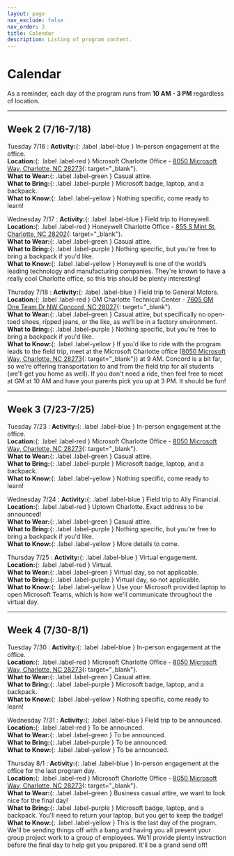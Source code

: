 ```yaml
---
layout: page
nav_exclude: false
nav_order: 3
title: Calendar
description: Listing of program content.
---
```


# Calendar

As a reminder, each day of the program runs from **10 AM - 3 PM** regardless of location.

---

## Week 2 (7/16-7/18)

Tuesday 7/16
: **Activity:**{: .label .label-blue } In-person engagement at the office.  
  **Location:**{: .label .label-red } Microsoft Charlotte Office - [8050 Microsoft Way, Charlotte, NC 28273](https://maps.app.goo.gl/pY9B8E3K2aurFx6L8){: target="_blank"}.  
  **What to Wear:**{: .label .label-green } Casual attire.  
  **What to Bring:**{: .label .label-purple } Microsoft badge, laptop, and a backpack.  
  **What to Know:**{: .label .label-yellow } Nothing specific, come ready to learn!

Wednesday 7/17
: **Activity:**{: .label .label-blue } Field trip to Honeywell.  
  **Location:**{: .label .label-red } Honeywell Charlotte Office - [855 S Mint St, Charlotte, NC 28202](https://maps.app.goo.gl/gSEvYn8Y87xvpDLk7){: target="_blank"}.  
  **What to Wear:**{: .label .label-green } Casual attire.  
  **What to Bring:**{: .label .label-purple } Nothing specific, but you're free to bring a backpack if you'd like.  
  **What to Know:**{: .label .label-yellow } Honeywell is one of the world’s leading technology and manufacturing companies. They're known to have a really cool Charlotte office, so this trip should be plenty interesting!

Thursday 7/18
: **Activity:**{: .label .label-blue } Field trip to General Motors.  
  **Location:**{: .label .label-red } GM Charlotte Technical Center - [7605 GM One Team Dr NW Concord, NC 28027](https://maps.app.goo.gl/HPhqniowKYXGWNg17){: target="_blank"}.  
  **What to Wear:**{: .label .label-green } Casual attire, but specifically no open-toed shoes, ripped jeans, or the like, as we’ll be in a factory environment.  
  **What to Bring:**{: .label .label-purple } Nothing specific, but you're free to bring a backpack if you'd like.  
  **What to Know:**{: .label .label-yellow } If you'd like to ride with the program leads to the field trip, meet at the Microsoft Charlotte office ([8050 Microsoft Way, Charlotte, NC 28273](https://maps.app.goo.gl/pY9B8E3K2aurFx6L8){: target="_blank"}) at 9 AM. Concord is a bit far, so we're offering transportation to and from the field trip for all students (we'll get you home as well). If you don't need a ride, then feel free to meet at GM at 10 AM and have your parents pick you up at 3 PM. It should be fun!

---

## Week 3 (7/23-7/25)

Tuesday 7/23
: **Activity:**{: .label .label-blue } In-person engagement at the office.  
  **Location:**{: .label .label-red } Microsoft Charlotte Office - [8050 Microsoft Way, Charlotte, NC 28273](https://maps.app.goo.gl/pY9B8E3K2aurFx6L8){: target="_blank"}.  
  **What to Wear:**{: .label .label-green } Casual attire.  
  **What to Bring:**{: .label .label-purple } Microsoft badge, laptop, and a backpack.  
  **What to Know:**{: .label .label-yellow } Nothing specific, come ready to learn!

Wednesday 7/24
: **Activity:**{: .label .label-blue } Field trip to Ally Financial.  
  **Location:**{: .label .label-red } Uptown Charlotte. Exact address to be announced!  
  **What to Wear:**{: .label .label-green } Casual attire.  
  **What to Bring:**{: .label .label-purple } Nothing specific, but you're free to bring a backpack if you'd like.  
  **What to Know:**{: .label .label-yellow } More details to come.

Thursday 7/25
: **Activity:**{: .label .label-blue } Virtual engagement.  
  **Location:**{: .label .label-red } Virtual.  
  **What to Wear:**{: .label .label-green } Virtual day, so not applicable.  
  **What to Bring:**{: .label .label-purple } Virtual day, so not applicable.  
  **What to Know:**{: .label .label-yellow } Use your Microsoft provided laptop to open Microsoft Teams, which is how we'll communicate throughout the virtual day.

---

## Week 4 (7/30-8/1)

Tuesday 7/30
: **Activity:**{: .label .label-blue } In-person engagement at the office.  
  **Location:**{: .label .label-red } Microsoft Charlotte Office - [8050 Microsoft Way, Charlotte, NC 28273](https://maps.app.goo.gl/pY9B8E3K2aurFx6L8){: target="_blank"}.  
  **What to Wear:**{: .label .label-green } Casual attire.  
  **What to Bring:**{: .label .label-purple } Microsoft badge, laptop, and a backpack.  
  **What to Know:**{: .label .label-yellow } Nothing specific, come ready to learn!

Wednesday 7/31
: **Activity:**{: .label .label-blue } Field trip to be announced.  
  **Location:**{: .label .label-red } To be announced.  
  **What to Wear:**{: .label .label-green } To be announced.  
  **What to Bring:**{: .label .label-purple } To be announced.  
  **What to Know:**{: .label .label-yellow } To be announced.

Thursday 8/1
: **Activity:**{: .label .label-blue } In-person engagement at the office for the last program day.  
  **Location:**{: .label .label-red } Microsoft Charlotte Office - [8050 Microsoft Way, Charlotte, NC 28273](https://maps.app.goo.gl/pY9B8E3K2aurFx6L8){: target="_blank"}.  
  **What to Wear:**{: .label .label-green } Business casual attire, we want to look nice for the final day!  
  **What to Bring:**{: .label .label-purple } Microsoft badge, laptop, and a backpack. You'll need to return your laptop, but you get to keep the badge!  
  **What to Know:**{: .label .label-yellow } This is the last day of the program. We'll be sending things off with a bang and having you all present your group project work to a group of employees. We'll provide plenty instruction before the final day to help get you prepared. It'll be a grand send off!

